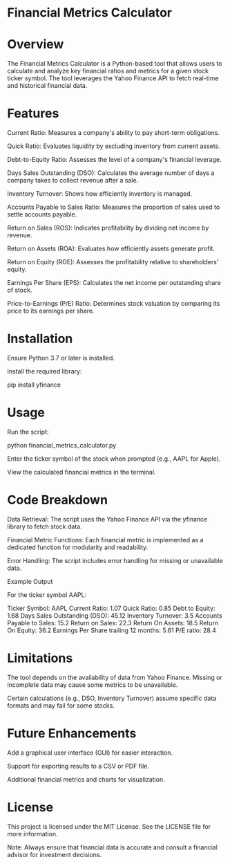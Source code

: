 # Financial Metrics Calculator

# Overview

The Financial Metrics Calculator is a Python-based tool that allows users to calculate and analyze key financial ratios and metrics for a given stock ticker symbol. The tool leverages the Yahoo Finance API to fetch real-time and historical financial data.

# Features

Current Ratio: Measures a company's ability to pay short-term obligations.

Quick Ratio: Evaluates liquidity by excluding inventory from current assets.

Debt-to-Equity Ratio: Assesses the level of a company's financial leverage.

Days Sales Outstanding (DSO): Calculates the average number of days a company takes to collect revenue after a sale.

Inventory Turnover: Shows how efficiently inventory is managed.

Accounts Payable to Sales Ratio: Measures the proportion of sales used to settle accounts payable.

Return on Sales (ROS): Indicates profitability by dividing net income by revenue.

Return on Assets (ROA): Evaluates how efficiently assets generate profit.

Return on Equity (ROE): Assesses the profitability relative to shareholders' equity.

Earnings Per Share (EPS): Calculates the net income per outstanding share of stock.

Price-to-Earnings (P/E) Ratio: Determines stock valuation by comparing its price to its earnings per share.

# Installation

Ensure Python 3.7 or later is installed.

Install the required library:

pip install yfinance

# Usage

Run the script:

python financial_metrics_calculator.py

Enter the ticker symbol of the stock when prompted (e.g., AAPL for Apple).

View the calculated financial metrics in the terminal.

# Code Breakdown

Data Retrieval: The script uses the Yahoo Finance API via the yfinance library to fetch stock data.

Financial Metric Functions: Each financial metric is implemented as a dedicated function for modularity and readability.

Error Handling: The script includes error handling for missing or unavailable data.

Example Output

For the ticker symbol AAPL:

Ticker Symbol:
AAPL
Current Ratio: 1.07
Quick Ratio: 0.85
Debt to Equity: 1.68
Days Sales Outstanding (DSO): 45.12
Inventory Turnover: 3.5
Accounts Payable to Sales: 15.2
Return on Sales: 22.3
Return On Assets: 18.5
Return On Equity: 36.2
Earnings Per Share trailing 12 months: 5.61
P/E ratio: 28.4

# Limitations

The tool depends on the availability of data from Yahoo Finance. Missing or incomplete data may cause some metrics to be unavailable.

Certain calculations (e.g., DSO, Inventory Turnover) assume specific data formats and may fail for some stocks.

# Future Enhancements

Add a graphical user interface (GUI) for easier interaction.

Support for exporting results to a CSV or PDF file.

Additional financial metrics and charts for visualization.

# License

This project is licensed under the MIT License. See the LICENSE file for more information.

Note: Always ensure that financial data is accurate and consult a financial advisor for investment decisions.
